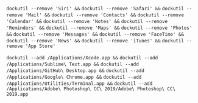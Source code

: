 `dockutil --remove 'Siri' &&`
`dockutil --remove 'Safari' &&`
`dockutil --remove 'Mail' &&`
`dockutil --remove 'Contacts' &&`
`dockutil --remove 'Calendar' &&`
`dockutil --remove 'Notes' &&`
`dockutil --remove 'Reminders' &&`
`dockutil --remove 'Maps' &&`
`dockutil --remove 'Photos' &&`
`dockutil --remove 'Messages' &&`
`dockutil --remove 'FaceTime' &&`
`dockutil --remove 'News' &&`
`dockutil --remove 'iTunes' &&`
`dockutil --remove 'App Store'`

`dockutil --add /Applications/Xcode.app &&`
`dockutil --add /Applications/Sublime\ Text.app &&`
`dockutil --add /Applications/GitHub\ Desktop.app &&`
`dockutil --add /Applications/Google\ Chrome.app &&`
`dockutil --add /Applications/Utilities/Terminal.app &&`
`dockutil --add /Applications/Adobe\ Photoshop\ CC\ 2019/Adobe\ Photoshop\ CC\ 2019.app`

